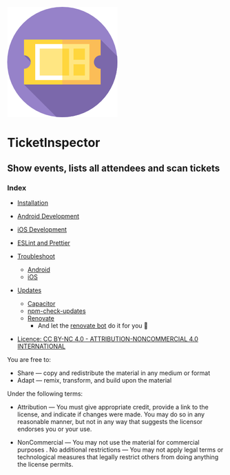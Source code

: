 ![TicketInspector Logo](assets/TicketInspector_icon.png)

# TicketInspector

## Show events, lists all attendees and scan tickets

### Index

- [Installation](./docs/01_installation.md)
- [Android Development](./docs/02_android.md)
- [iOS Development](./docs/03_ios.md)
- [ESLint and Prettier](./docs/07_linter.md)
- [Troubleshoot](./docs/05_troubleshoot.md)
    - [Android](./docs/05_troubleshoot.md#android)
    - [iOS](./docs/05_troubleshoot.md#ios)
- [Updates](./docs/06_updates.md)
    - [Capacitor](./docs/06_updates.md#capacitor)
    - [npm-check-updates](./docs/06_updates.md#npm-check-updates)
    - [Renovate](./docs/06_updates.md#renovate)
        - And let the [renovate bot](https://github.com/apps/renovate) do it for you 🤖


- [Licence: CC BY-NC 4.0 - ATTRIBUTION-NONCOMMERCIAL 4.0 INTERNATIONAL](./LICENSE)

You are free to:

- Share — copy and redistribute the material in any medium or format
- Adapt — remix, transform, and build upon the material

Under the following terms:

- Attribution — You must give appropriate credit, provide a link to the license, and indicate if changes were made.
  You may do so in any reasonable manner, but not in any way that suggests the licensor endorses you or your use.

- NonCommercial — You may not use the material for commercial purposes .
  No additional restrictions — You may not apply legal terms or technological measures that legally restrict others from
  doing anything the license permits.